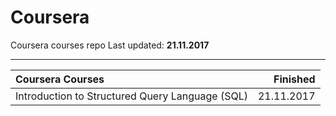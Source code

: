 # Coursera
Coursera courses repo
Last updated: **21.11.2017**

--------------------------


| Coursera Courses                                              |    Finished |
|:--------------------------------------------------------------|------------:|
| Introduction to Structured Query Language (SQL)               |  21.11.2017 |

